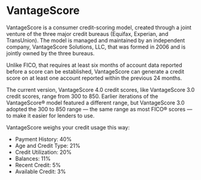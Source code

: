 ---
---

# VantageScore

VantageScore is a consumer credit-scoring model, created through a joint venture of the three major credit bureaus (Equifax, Experian, and TransUnion). The model is managed and maintained by an independent company, VantageScore Solutions, LLC, that was formed in 2006 and is jointly owned by the three bureaus.

Unlike FICO, that requires at least six months of account data reported before a score can be established, VantageScore can generate a credit score on at least one account reported within the previous 24 months.

The current version, VantageScore 4.0 credit scores, like VantageScore 3.0 credit scores, range from 300 to 850. Earlier iterations of the VantageScore® model featured a different range, but VantageScore 3.0 adopted the 300 to 850 range — the same range as most FICO® scores — to make it easier for lenders to use.

VantageScore weighs your credit usage this way:
- Payment History: 40%
- Age and Credit Type: 21%
- Credit Utilization: 20%
- Balances: 11%
- Recent Credit: 5%
- Available Credit: 3%
